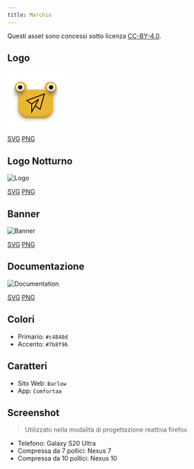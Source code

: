 ```yaml
---
title: Marchio
---
```


Questi asset sono concessi sotto licenza [CC-BY-4.0](https://github.com/LinwoodDev/Butterfly/blob/develop/BRANDING_LICENSE).

## Logo

![Logo](/img/logo.svg)

[SVG](/img/logo.svg) [PNG](/img/logo.png)

## Logo Notturno

![Logo](/img/nightly.svg)

[SVG](/img/nightly.svg) [PNG](/img/nightly.png)

## Banner

![Banner](/img/banner.svg)

[SVG](/img/banner.svg) [PNG](/img/banner.png)

## Documentazione

![Documentation](/img/docs.svg)

[SVG](/img/docs.svg) [PNG](/img/docs.png)

## Colori

- Primario: `#c4840d`
- Accento: `#7b8f96`

## Caratteri

- Sito Web: `Barlow`
- App: `Comfortaa`

## Screenshot

> Utilizzato nella modalità di progettazione reattiva firefox

- Telefono: Galaxy S20 Ultra
- Compressa da 7 pollici: Nexus 7
- Compressa da 10 pollici: Nexus 10
